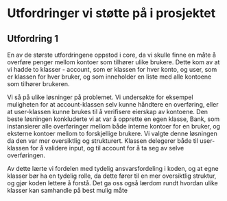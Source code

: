 # Utfordringer vi støtte på i prosjektet

## Utfordring 1
En av de største utfordringene oppstod i core, da vi skulle finne en måte å overføre penger mellom kontoer som tilhører ulike brukere. Dette kom av at vi hadde to klasser - account, som er klassen for hver konto, og user, som er klassen for hver bruker, og som inneholder en liste med alle kontoene som tilhører brukeren.

Vi så på ulike løsninger på problemet. Vi undersøkte for eksempel muligheten for at account-klassen selv kunne håndtere en overføring, eller at user-klassen kunne brukes til å verifisere eierskap av kontoene. Den beste løsningen konkluderte vi at var å opprette en egen klasse, Bank, som instansierer alle overføringer mellom både interne kontoer for en bruker, og eksterne kontoer mellom to forskjellige brukere. Vi valgte denne løsningen da den var mer oversiktlig og strukturert. Klassen delegerer både til user-klassen for å validere input, og til account for å ta seg av selve overføringen. 

Av dette lærte vi fordelen med tydelig ansvarsfordeling i koden, og at egne klasser bør ha en tydelig rolle, da dette fører til en mer oversiktlig struktur, og gjør koden lettere å forstå. Det ga oss også lærdom rundt hvordan ulike klasser kan samhandle på best mulig måte
